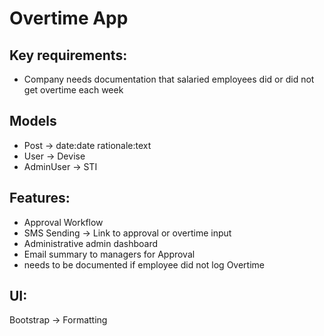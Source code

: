# Overtime App

## Key requirements:
- Company needs documentation that salaried employees did or did not get overtime each week

## Models
- Post -> date:date rationale:text
- User -> Devise
- AdminUser -> STI

## Features:
- Approval Workflow
- SMS Sending -> Link to approval or overtime input
- Administrative admin dashboard
- Email summary to managers for Approval
- needs to be documented if employee did not log Overtime

## UI:
Bootstrap -> Formatting
